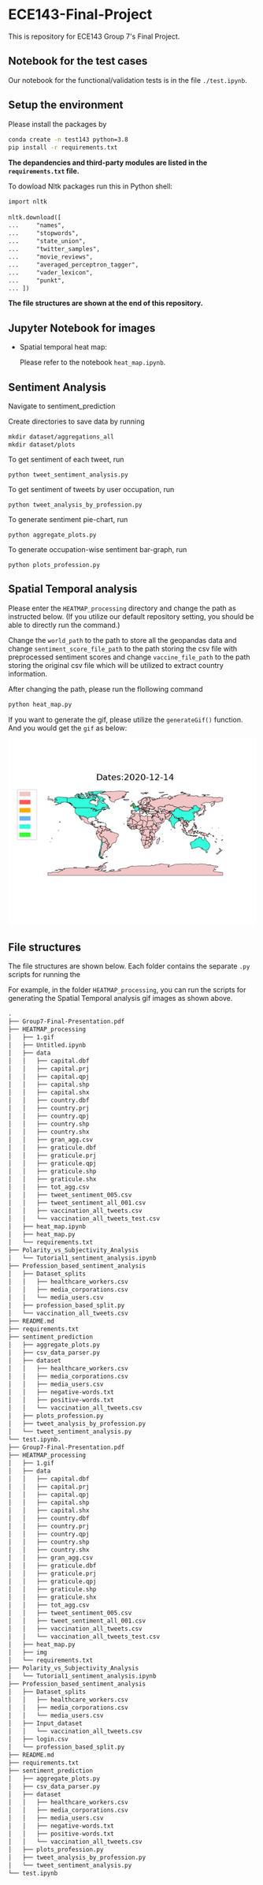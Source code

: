 # ECE143-Final-Project
This is repository for ECE143 Group 7's Final Project. 



## Notebook for the test cases

Our notebook for the functional/validation tests is in the file `./test.ipynb`.


## Setup the environment

Please install the packages by 

```bash
conda create -n test143 python=3.8
pip install -r requirements.txt
```

 **The depandencies and third-party modules are listed in the `requirements.txt` file.**

To dowload Nltk packages run this in Python shell:
```
import nltk

nltk.download([
...     "names",
...     "stopwords",
...     "state_union",
...     "twitter_samples",
...     "movie_reviews",
...     "averaged_perceptron_tagger",
...     "vader_lexicon",
...     "punkt",
... ])
```

**The file structures are shown at the end of this repository.** 

## Jupyter Notebook for images

* Spatial temporal heat map: 

  Please refer to the notebook `heat_map.ipynb`.

## Sentiment Analysis

Navigate to sentiment_prediction

Create directories to save data by running
```
mkdir dataset/aggregations_all
mkdir dataset/plots
```

To get sentiment of each tweet, run
```
python tweet_sentiment_analysis.py
```

To get sentiment of tweets by user occupation, run
```
python tweet_analysis_by_profession.py
```

To generate sentiment pie-chart, run
```
python aggregate_plots.py
```

To generate occupation-wise sentiment bar-graph, run
```
python plots_profession.py
```

## Spatial Temporal analysis

Please enter the `HEATMAP_processing` directory and change the path as instructed below. (If you utilize our default repository setting, you should be able to directly run the command.)

Change the `world_path` to the path to store all the geopandas data and change `sentiment_score_file_path` to the path storing the csv file with preprocessed sentiment scores and change `vaccine_file_path` to the path storing the original csv file which will be utilized to extract country information.

After changing the path, please run the flollowing command

```bash
python heat_map.py
```

If you want to generate the gif, please utilize the `generateGif()` function. And you would get the `gif` as below:

![img](./HEATMAP_processing/1.gif)



## File structures

The file structures are shown below. Each folder contains the separate `.py` scripts for running the 

For example, in the folder `HEATMAP_processing`, you can run the scripts for generating the Spatial Temporal analysis gif images as shown above. 

```
.
├── Group7-Final-Presentation.pdf
├── HEATMAP_processing
│   ├── 1.gif
│   ├── Untitled.ipynb
│   ├── data
│   │   ├── capital.dbf
│   │   ├── capital.prj
│   │   ├── capital.qpj
│   │   ├── capital.shp
│   │   ├── capital.shx
│   │   ├── country.dbf
│   │   ├── country.prj
│   │   ├── country.qpj
│   │   ├── country.shp
│   │   ├── country.shx
│   │   ├── gran_agg.csv
│   │   ├── graticule.dbf
│   │   ├── graticule.prj
│   │   ├── graticule.qpj
│   │   ├── graticule.shp
│   │   ├── graticule.shx
│   │   ├── tot_agg.csv
│   │   ├── tweet_sentiment_005.csv
│   │   ├── tweet_sentiment_all_001.csv
│   │   ├── vaccination_all_tweets.csv
│   │   └── vaccination_all_tweets_test.csv
│   ├── heat_map.ipynb
│   ├── heat_map.py
│   └── requirements.txt
├── Polarity_vs_Subjectivity_Analysis
│   └── Tutorial1_sentiment_analysis.ipynb
├── Profession_based_sentiment_analysis
│   ├── Dataset_splits
│   │   ├── healthcare_workers.csv
│   │   ├── media_corporations.csv
│   │   └── media_users.csv
│   ├── profession_based_split.py
│   └── vaccination_all_tweets.csv
├── README.md
├── requirements.txt
├── sentiment_prediction
│   ├── aggregate_plots.py
│   ├── csv_data_parser.py
│   ├── dataset
│   │   ├── healthcare_workers.csv
│   │   ├── media_corporations.csv
│   │   ├── media_users.csv
│   │   ├── negative-words.txt
│   │   ├── positive-words.txt
│   │   └── vaccination_all_tweets.csv
│   ├── plots_profession.py
│   ├── tweet_analysis_by_profession.py
│   └── tweet_sentiment_analysis.py
└── test.ipynb.
├── Group7-Final-Presentation.pdf
├── HEATMAP_processing
│   ├── 1.gif
│   ├── data
│   │   ├── capital.dbf
│   │   ├── capital.prj
│   │   ├── capital.qpj
│   │   ├── capital.shp
│   │   ├── capital.shx
│   │   ├── country.dbf
│   │   ├── country.prj
│   │   ├── country.qpj
│   │   ├── country.shp
│   │   ├── country.shx
│   │   ├── gran_agg.csv
│   │   ├── graticule.dbf
│   │   ├── graticule.prj
│   │   ├── graticule.qpj
│   │   ├── graticule.shp
│   │   ├── graticule.shx
│   │   ├── tot_agg.csv
│   │   ├── tweet_sentiment_005.csv
│   │   ├── tweet_sentiment_all_001.csv
│   │   ├── vaccination_all_tweets.csv
│   │   └── vaccination_all_tweets_test.csv
│   ├── heat_map.py
│   ├── img
│   └── requirements.txt
├── Polarity_vs_Subjectivity_Analysis
│   └── Tutorial1_sentiment_analysis.ipynb
├── Profession_based_sentiment_analysis
│   ├── Dataset_splits
│   │   ├── healthcare_workers.csv
│   │   ├── media_corporations.csv
│   │   └── media_users.csv
│   ├── Input_dataset
│   │   └── vaccination_all_tweets.csv
│   ├── login.csv
│   └── profession_based_split.py
├── README.md
├── requirements.txt
├── sentiment_prediction
│   ├── aggregate_plots.py
│   ├── csv_data_parser.py
│   ├── dataset
│   │   ├── healthcare_workers.csv
│   │   ├── media_corporations.csv
│   │   ├── media_users.csv
│   │   ├── negative-words.txt
│   │   ├── positive-words.txt
│   │   └── vaccination_all_tweets.csv
│   ├── plots_profession.py
│   ├── tweet_analysis_by_profession.py
│   └── tweet_sentiment_analysis.py
└── test.ipynb
```




